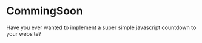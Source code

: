 # CommingSoon

Have you ever wanted to implement a super simple javascript countdown to your website?
